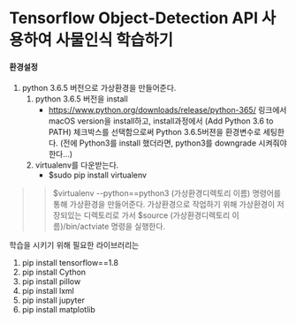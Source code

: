 
# Tensorflow Object-Detection API 사용하여 사물인식 학습하기

####  환경설정

1. python 3.6.5 버전으로 가상환경을 만들어준다.
    1. python 3.6.5 버전을 install
        - https://www.python.org/downloads/release/python-365/ 링크에서 macOS version을 install하고, 
install과정에서 (Add Python 3.6 to PATH) 체크박스를 선택함으로써 Python 3.6.5버젼을 환경변수로 세팅한다. (전에 Python3를 install 했더라면, python3를 downgrade 시켜줘야 한다...)
    1. virtualenv를 다운받는다.
        - $sudo pip install virtualenv
>   >  $virtualenv --python==python3 (가상환경디렉토리 이름)  명령어를 통해 가상환경을 만들어준다.
>   >  가상환경으로 작업하기 위해 가상환경이 저장되있는 디렉토리로 가서  $source (가상환경디렉토리 이름)/bin/actviate 명령을 실행한다.




학습을 시키기 위해 필요한 라이브러리는
1. pip install tensorflow==1.8
2. pip install Cython
3. pip install pillow
4. pip install lxml
5. pip install jupyter
6. pip install matplotlib
